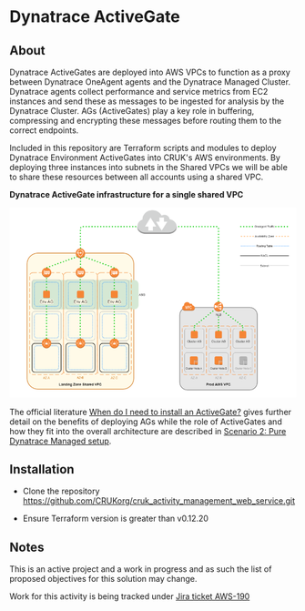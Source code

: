 # Dynatrace ActiveGate

## About

Dynatrace ActiveGates are deployed into AWS VPCs to function as a proxy between Dynatrace OneAgent agents and the Dynatrace Managed Cluster. Dynatrace agents collect performance and service metrics from EC2 instances and send these as messages to be ingested for analysis by the Dynatrace Cluster. AGs (ActiveGates) play a key role in buffering, compressing and encrypting these messages before routing them to the correct endpoints.


Included in this repository are Terraform scripts and modules to deploy Dynatrace Environment ActiveGates into CRUK's AWS environments. By deploying three instances into subnets in the Shared VPCs we will be able to share these resources between all accounts using a shared VPC.

**Dynatrace ActiveGate infrastructure for a single shared VPC**

![Dynatrace ActiveGate infrastructure for a single shared VPC](docs/images/cruk-dt-activegate-overview.png)

The official literature [When do I need to install an ActiveGate?](https://www.dynatrace.com/support/help/setup-and-configuration/dynatrace-managed/basic-concepts/overview-of-dynatrace-managed/#dynatrace-managed-cluster) gives further detail on the benefits of deploying AGs while the role of ActiveGates and how they fit into the overall architecture are described in [Scenario 2: Pure Dynatrace Managed setup](https://www.dynatrace.com/support/help/shortlink/managed-deployment-scenarios#scenario-2-pure-dynatrace-managed-setup).

## Installation

* Clone the repository https://github.com/CRUKorg/cruk_activity_management_web_service.git

* Ensure Terraform version is greater than v0.12.20

## Notes ##

This is an active project and a work in progress and as such the list of proposed objectives for this solution may change.

Work for this activity is being tracked under [Jira ticket AWS-190](https://jira.cancerresearchuk.org/browse/AWS-190)
